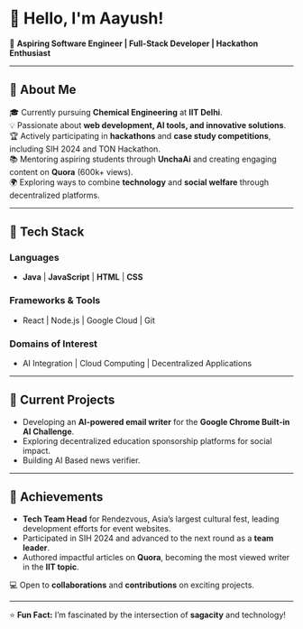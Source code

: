 # 👋 Hello, I'm Aayush!  

🚀 **Aspiring Software Engineer | Full-Stack Developer | Hackathon Enthusiast**  

---

## 🌟 About Me  

🎓 Currently pursuing **Chemical Engineering** at **IIT Delhi**.  
💡 Passionate about **web development, AI tools, and innovative solutions**.  
🏆 Actively participating in **hackathons** and **case study competitions**, including SIH 2024 and TON Hackathon.  
📚 Mentoring aspiring students through **UnchaAi** and creating engaging content on **Quora** (600k+ views).  
🌍 Exploring ways to combine **technology** and **social welfare** through decentralized platforms.  

---

## 🔧 Tech Stack  

### Languages  
- **Java** | **JavaScript** | **HTML** | **CSS**

### Frameworks & Tools  
- React | Node.js | Google Cloud | Git  

### Domains of Interest  
- AI Integration | Cloud Computing | Decentralized Applications  

---

## 🎯 Current Projects  

- Developing an **AI-powered email writer** for the **Google Chrome Built-in AI Challenge**.  
- Exploring decentralized education sponsorship platforms for social impact.  
- Building AI Based news verifier.
---

## 🏅 Achievements  

- **Tech Team Head** for Rendezvous, Asia’s largest cultural fest, leading development efforts for event websites.  
- Participated in SIH 2024 and advanced to the next round as a **team leader**.  
- Authored impactful articles on **Quora**, becoming the most viewed writer in the **IIT topic**.  


💻 Open to **collaborations** and **contributions** on exciting projects.  

---

⭐ **Fun Fact:** I’m fascinated by the intersection of **sagacity** and technology!  

